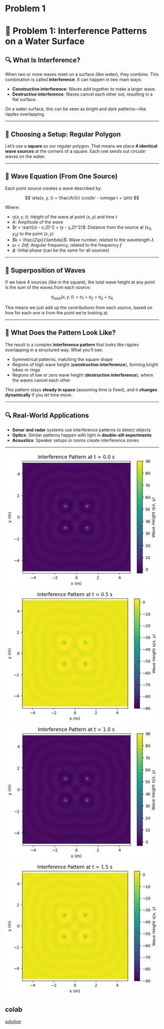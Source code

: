 # Problem 1

# 📘 Problem 1: Interference Patterns on a Water Surface

## 🔍 What Is Interference?

When two or more waves meet on a surface (like water), they combine. This combination is called **interference**. It can happen in two main ways:

- **Constructive interference**: Waves add together to make a larger wave.
- **Destructive interference**: Waves cancel each other out, resulting in a flat surface.

On a water surface, this can be seen as bright and dark patterns—like ripples overlapping.

---

## 📐 Choosing a Setup: Regular Polygon

Let’s use a **square** as our regular polygon. That means we place **4 identical wave sources** at the corners of a square. Each one sends out circular waves on the water.

---

## 📘 Wave Equation (From One Source)

Each point source creates a wave described by:

$$
\eta(x, y, t) = \frac{A}{r} \cos(kr - \omega t + \phi)
$$

Where:

- $\eta(x, y, t)$: Height of the wave at point $(x, y)$ and time $t$
- $A$: Amplitude of the wave
- $r = \sqrt{(x - x_0)^2 + (y - y_0)^2}$: Distance from the source at $(x_0, y_0)$ to the point $(x, y)$
- $k = \frac{2\pi}{\lambda}$: Wave number, related to the wavelength $\lambda$
- $\omega = 2\pi f$: Angular frequency, related to the frequency $f$
- $\phi$: Initial phase (can be the same for all sources)

---

## 🧠 Superposition of Waves

If we have 4 sources (like in the square), the total wave height at any point is the sum of the waves from each source:

$$
\eta_{\text{total}}(x, y, t) = \eta_1 + \eta_2 + \eta_3 + \eta_4
$$

This means we just add up the contributions from each source, based on how far each one is from the point we’re looking at.

---

## 🎨 What Does the Pattern Look Like?

The result is a complex **interference pattern** that looks like ripples overlapping in a structured way. What you’ll see:

- Symmetrical patterns, matching the square shape
- Regions of high wave height (**constructive interference**), forming bright lobes or rings
- Regions of low or zero wave height (**destructive interference**), where the waves cancel each other

This pattern stays **steady in space** (assuming time is fixed), and it **changes dynamically** if you let time move.

---

## 🔍 Real-World Applications

- **Sonar and radar** systems use interference patterns to detect objects
- **Optics**: Similar patterns happen with light in **double-slit experiments**
- **Acoustics**: Speaker setups in rooms create interference zones



---

![alt text](image.png)
![alt text](image-1.png)
![alt text](image-2.png)
![alt text](image-3.png)

## colab 

[solution](https://colab.research.google.com/drive/1Y8ooW1qSZpVIhneDtzyoEZ23CvHN_rS3?usp=sharing)
